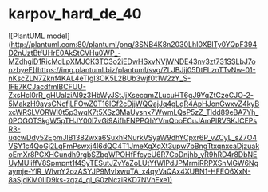 # karpov_hard_de_40

![PlantUML model](http://plantuml.com:80/plantuml/png/3SNB4K8n2030LhI0XBlTy0YQpF394D2nUztBtfUHrE0AkStCVHu0WP_-MZdhgiD1RicMdLpXMJCK3TC3o2iEDwHSxvNVjWNDE43nv3zt731SSLbJ7onzbyeF](https://img.plantuml.biz/plantuml/svg/ZLJBJjj05DtFLznTTvNw-01-nKscZLN7Zknf4KAL4eTIgI3OK5L2BUb3wjf0t1W2zY_S-IFE7KCJacdfmlBCFUU-ZxsHcI0rR_gHUaIziAl9z3HbWyJStJjXsecqmZLucuHT6gJ9YqZtCzeCJO-2-5MakzH9aysCNcfjLFOwZ0T16lGf2cDjjWQQajJq4gLqR4ApHJonGwxvZ4kyBxcWRSLVORWI0t5p3wqK7t5XSz3MaUysnx7WwmLQsP5zZ_Tldd89eBA7Yh_0POGOTSkgW5pTHJY00I7vGi9AifhFNPPQhYVmQboECuJAmPlRVSKJCEPsR3-uqcwDdy52EpmJlB1382wxa6SuxhRNurkVSyaW9dhYCpxr6P_vZCyL_sZ7O4VSY1c4QoGj2LqFmPswxj4I6dQC4T1JmeXgXqXt3upw7bBngTtxqnxcaDjzuakoEmXr8PCXHCundh9rgbSZbgWPOHfFfcyeU6R7CbDnjhb_yR9hRD4r8DbNEUyMUliffV8Spmpnt1f4SyTESutJZvYaZoLUtYfWIPdJPMrmiRRPXSnMGW6Ngaymje-YlR_WlvnY2ozASYJP9MvIxwuTA_x4qyVaQAx4XUBN1-HFEO6XxN-8aSjdKM0IID9ks-zqz4_ql_G0zNcziRKD7NVnExe1)
